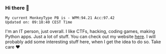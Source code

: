 ### Hi there 👋
<!-- PB START -->
```
My current MonkeyType PB is - WPM:94.21 Acc:97.42
Updated on: 09:18:40 CEST Time
```
<!-- PB END -->
I'm an IT person, just overall. I like CTFs, hacking, coding games, making Python apps. Just a lot of stuff.
You can check out my website [here](https://skill3472.github.io/).
I will probably add some interesting stuff here, when I get the idea to do so. Take care ❤️

